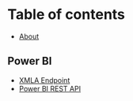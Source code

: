 # Table of contents

* [About](README.md)

## Power BI

* [XMLA Endpoint](power-bi/xmla-endpoint.md)
* [Power BI REST API](https://docs.microsoft.com/rest/api/power-bi/)

